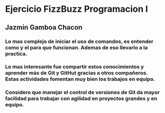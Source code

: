 # Ejercicio FizzBuzz Programacion I

## Jazmin Gamboa Chacon

### Lo mas complejo de iniciar el uso de comandos, es entender como y el para que funcionan. Ademas de eso llevarlo a la practica.

### Lo mas interesante fue compartir estos conocimientos y aprender más de Git y GitHut gracias a otros compañeros. Estas actividades fomentan muy bien los trabajos en equipo. 

### Considero que manejar el control de versiones de Git da mayor facilidad para trabajar con agilidad en proyectos grandes y en equipo.
